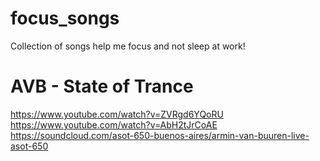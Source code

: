 # focus_songs
Collection of songs help me focus and not sleep at work!

# AVB - State of Trance
https://www.youtube.com/watch?v=ZVRgd6YQoRU
https://www.youtube.com/watch?v=AbH2tJrCoAE
https://soundcloud.com/asot-650-buenos-aires/armin-van-buuren-live-asot-650
